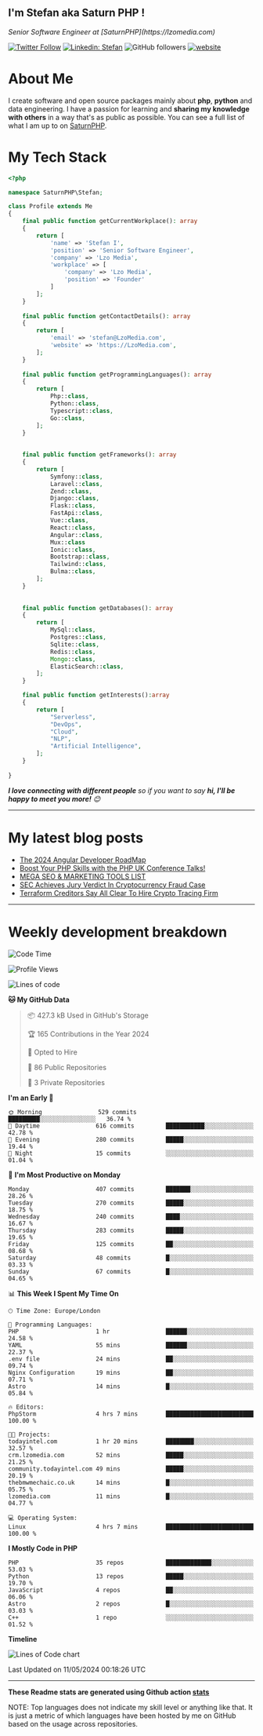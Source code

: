 ## I'm Stefan aka Saturn PHP !

<p>
    <em>Senior Software Engineer at  [SaturnPHP](https://lzomedia.com)
</em>

</p>

[![Twitter Follow](https://img.shields.io/twitter/follow/cornatul?label=Follow)](https://twitter.com/intent/follow?screen_name=cornatul)
[![Linkedin: Stefan](https://img.shields.io/badge/cornatul-blue?style=flat-square&logo=Linkedin&logoColor=white&link=https://www.linkedin.com/in/cornatul/)](https://www.linkedin.com/in/cornatul/)
![GitHub followers](https://img.shields.io/github/followers/cornatul?label=Follow&style=social)
[![website](https://img.shields.io/badge/Website-46a2f1.svg?&style=flat-square&logo=Google-Chrome&logoColor=white&link=https://cornatul.com/)](https://cornatul.com/)



# About Me
I create software and open source packages mainly about **php**, **python** and data engineering. 
I have a passion for learning and **sharing my knowledge with others** in a way that's as public as possible. 
You can see a full list of what I am up to on [SaturnPHP](https://lzomedia.com).


# My Tech Stack

```php
<?php

namespace SaturnPHP\Stefan;

class Profile extends Me
{
    final public function getCurrentWorkplace(): array
    {
        return [
            'name' => 'Stefan I',
            'position' => 'Senior Software Engineer',
            'company' => 'Lzo Media',
            'workplace' => [
                'company' => 'Lzo Media',
                'position' => 'Founder'         
            ]
        ];
    }
    
    final public function getContactDetails(): array
    {
        return [
            'email' => 'stefan@LzoMedia.com',
            'website' => 'https://LzoMedia.com',
        ];
    }
    
    final public function getProgrammingLanguages(): array
    {
        return [
            Php::class,
            Python::class,
            Typescript::class,
            Go::class,
        ];
    }
    
    
    final public function getFrameworks(): array
    {
        return [
            Symfony::class,
            Laravel::class,
            Zend::class,
            Django::class,
            Flask::class,
            FastApi::class,
            Vue::class,
            React::class,
            Angular::class,
            Mux::class
            Ionic::class,
            Bootstrap::class,
            Tailwind::class,
            Bulma::class,
        ];
    }
    
    
    final public function getDatabases(): array
    {
        return [
            MySql::class,
            Postgres::class,
            Sqlite::class,
            Redis::class,
            Mongo::class,
            ElasticSearch::class,
        ];
    }

    final public function getInterests():array
    {
        return [
            "Serverless",
            "DevOps",
            "Cloud",
            "NLP",
            "Artificial Intelligence",
        ];
    }
   
}
```
 <em><b>I love connecting with different people</b> so if you want to say <b>hi, I'll be happy to meet you more!</b> 😊</em>

---
# My latest blog posts
<!-- BLOG-POST-LIST:START -->
- [The 2024 Angular Developer RoadMap](https://blog.lzomedia.com/the-2024-angular-developer-roadmap/)
- [Boost Your PHP Skills with the PHP UK Conference Talks!](https://blog.lzomedia.com/boost-your-php-skills-with-the-php-uk-conference-talks/)
- [MEGA SEO &amp; MARKETING TOOLS LIST](https://blog.lzomedia.com/mega-seo-marketing-tools-list/)
- [SEC Achieves Jury Verdict In Cryptocurrency Fraud Case](https://blog.lzomedia.com/sec-achieves-jury-verdict-in-cryptocurrency-fraud-case-7/)
- [Terraform Creditors Say All Clear To Hire Crypto Tracing Firm](https://blog.lzomedia.com/terraform-creditors-say-all-clear-to-hire-crypto-tracing-firm-5/)
<!-- BLOG-POST-LIST:END -->

---
# Weekly development breakdown
<!--START_SECTION:waka-->
![Code Time](http://img.shields.io/badge/Code%20Time-549%20hrs%2050%20mins-blue)

![Profile Views](http://img.shields.io/badge/Profile%20Views-1-blue)

![Lines of code](https://img.shields.io/badge/From%20Hello%20World%20I%27ve%20Written-8.9%20million%20lines%20of%20code-blue)

**🐱 My GitHub Data** 

> 📦 427.3 kB Used in GitHub's Storage 
 > 
> 🏆 165 Contributions in the Year 2024
 > 
> 💼 Opted to Hire
 > 
> 📜 86 Public Repositories 
 > 
> 🔑 3 Private Repositories 
 > 
**I'm an Early 🐤** 

```text
🌞 Morning                529 commits         █████████░░░░░░░░░░░░░░░░   36.74 % 
🌆 Daytime                616 commits         ███████████░░░░░░░░░░░░░░   42.78 % 
🌃 Evening                280 commits         █████░░░░░░░░░░░░░░░░░░░░   19.44 % 
🌙 Night                  15 commits          ░░░░░░░░░░░░░░░░░░░░░░░░░   01.04 % 
```
📅 **I'm Most Productive on Monday** 

```text
Monday                   407 commits         ███████░░░░░░░░░░░░░░░░░░   28.26 % 
Tuesday                  270 commits         █████░░░░░░░░░░░░░░░░░░░░   18.75 % 
Wednesday                240 commits         ████░░░░░░░░░░░░░░░░░░░░░   16.67 % 
Thursday                 283 commits         █████░░░░░░░░░░░░░░░░░░░░   19.65 % 
Friday                   125 commits         ██░░░░░░░░░░░░░░░░░░░░░░░   08.68 % 
Saturday                 48 commits          █░░░░░░░░░░░░░░░░░░░░░░░░   03.33 % 
Sunday                   67 commits          █░░░░░░░░░░░░░░░░░░░░░░░░   04.65 % 
```


📊 **This Week I Spent My Time On** 

```text
🕑︎ Time Zone: Europe/London

💬 Programming Languages: 
PHP                      1 hr                ██████░░░░░░░░░░░░░░░░░░░   24.58 % 
YAML                     55 mins             ██████░░░░░░░░░░░░░░░░░░░   22.37 % 
.env file                24 mins             ██░░░░░░░░░░░░░░░░░░░░░░░   09.74 % 
Nginx Configuration      19 mins             ██░░░░░░░░░░░░░░░░░░░░░░░   07.71 % 
Astro                    14 mins             █░░░░░░░░░░░░░░░░░░░░░░░░   05.84 % 

🔥 Editors: 
PhpStorm                 4 hrs 7 mins        █████████████████████████   100.00 % 

🐱‍💻 Projects: 
todayintel.com           1 hr 20 mins        ████████░░░░░░░░░░░░░░░░░   32.57 % 
crm.lzomedia.com         52 mins             █████░░░░░░░░░░░░░░░░░░░░   21.25 % 
community.todayintel.com 49 mins             █████░░░░░░░░░░░░░░░░░░░░   20.19 % 
thebmwmechaic.co.uk      14 mins             █░░░░░░░░░░░░░░░░░░░░░░░░   05.75 % 
lzomedia.com             11 mins             █░░░░░░░░░░░░░░░░░░░░░░░░   04.77 % 

💻 Operating System: 
Linux                    4 hrs 7 mins        █████████████████████████   100.00 % 
```

**I Mostly Code in PHP** 

```text
PHP                      35 repos            █████████████░░░░░░░░░░░░   53.03 % 
Python                   13 repos            █████░░░░░░░░░░░░░░░░░░░░   19.70 % 
JavaScript               4 repos             ██░░░░░░░░░░░░░░░░░░░░░░░   06.06 % 
Astro                    2 repos             █░░░░░░░░░░░░░░░░░░░░░░░░   03.03 % 
C++                      1 repo              ░░░░░░░░░░░░░░░░░░░░░░░░░   01.52 % 
```



**Timeline**

![Lines of Code chart](https://raw.githubusercontent.com/saturnphp/saturnphp/master/assets/bar_graph.png)


 Last Updated on 11/05/2024 00:18:26 UTC
<!--END_SECTION:waka-->


---


**These Readme stats are generated using Github action [stats](https://github.com/cornatul/stats)**

NOTE: Top languages does not indicate my skill level or anything like that. 
It is just a metric of which languages have been hosted by me on GitHub based on the usage across repositories. 
